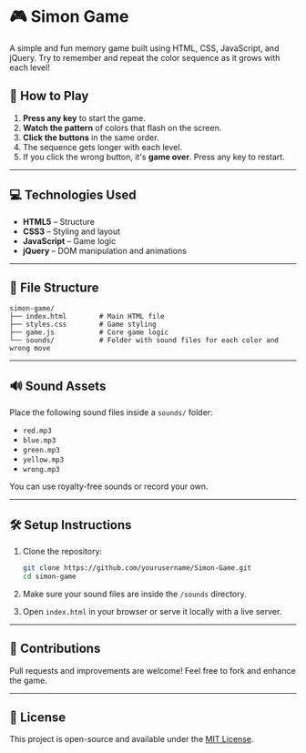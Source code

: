 
# 🎮 Simon Game

A simple and fun memory game built using HTML, CSS, JavaScript, and jQuery. Try to remember and repeat the color sequence as it grows with each level!

## 🧠 How to Play

1. **Press any key** to start the game.
2. **Watch the pattern** of colors that flash on the screen.
3. **Click the buttons** in the same order.
4. The sequence gets longer with each level.
5. If you click the wrong button, it's **game over**. Press any key to restart.

---

## 💻 Technologies Used

- **HTML5** – Structure
- **CSS3** – Styling and layout
- **JavaScript** – Game logic
- **jQuery** – DOM manipulation and animations

---

## 📁 File Structure

```
simon-game/
├── index.html        # Main HTML file
├── styles.css        # Game styling
├── game.js           # Core game logic
└── sounds/           # Folder with sound files for each color and wrong move
```

---

## 🔊 Sound Assets

Place the following sound files inside a `sounds/` folder:
- `red.mp3`
- `blue.mp3`
- `green.mp3`
- `yellow.mp3`
- `wrong.mp3`

You can use royalty-free sounds or record your own.

---
## 🛠️ Setup Instructions

1. Clone the repository:
   ```bash
   git clone https://github.com/yourusername/Simon-Game.git
   cd simon-game
   ```

2. Make sure your sound files are inside the `/sounds` directory.

3. Open `index.html` in your browser or serve it locally with a live server.

---

## 🤝 Contributions

Pull requests and improvements are welcome! Feel free to fork and enhance the game.

---

## 📄 License

This project is open-source and available under the [MIT License](LICENSE).
